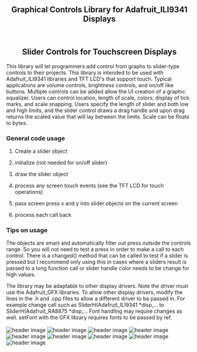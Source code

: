 <b><h2><center>Graphical Controls Library for Adafruit_ILI9341 Displays</h1></b>
  <br>
<b><h2><center>Slider Controls for Touchscreen Displays</center></h1></b>

This library will let programmers add control from graphs to slider-type controls to their projects. This library is intended to be used with Adafruit_ILI9341 libraries and TFT LCD's that support touch. Typical applications are volume controls, brightness controls, and on/off like buttons. Multiple controls can be added allow the UI creation of a graphic equalizer. Users can control location, length of scale, colors, display of tick marks, and scale snapping. Users specify the length of slider and both low and high limits, and the slider control draws a drag handle and upon drag returns the scaled value that will lay between the limits. Scale can be floats to bytes. 

<b><h3>General code usage</b></h3> 

1. Create a slider object

2. initialize (not needed for on/off slider)

3. draw the slider object

4. process any screen touch events (see the TFT LCD for touch operations)
5. pass screen press x and y into slider objects on the current screen
6. process each call back

<b><h3>Tips on usage</b></h3> 

The objects are smart and automatically filter out press outside the controls range. So you will not need to test a press in order to make a call to each control. There is a changed() method that can be called to test if a slider is pressed but I recommend only using this in cases where a sliders result is passed to a long function call or slider handle color needs to be change for high values.

The library may be adaptable to other display drivers. Note the driver must use the Adafruit_GFX libraries. To allow other display drivers, modify the lines in the .h and .cpp files to allow a different driver to be passed in. For example change call such as SliderH(Adafruit_ILI9341 *disp,... to SliderH(Adafruit_RA8875 *disp,...
Font handling may require changes as well. setFont with the GFX library requires fonts to be passed by ref.
<br>
<br>
![header image](https://raw.github.com/KrisKasprzak/Adafruit_ILI9341_controls/master/BarChartH.jpg)
![header image](https://raw.github.com/KrisKasprzak/Adafruit_ILI9341_controls/master/BarChartV.jpg)
![header image](https://raw.github.com/KrisKasprzak/Adafruit_ILI9341_controls/master/CGraph.jpg)
![header image](https://raw.github.com/KrisKasprzak/Adafruit_ILI9341_controls/master/Dial.jpg)
![header image](https://raw.github.com/KrisKasprzak/Adafruit_ILI9341_controls/master/Equalizer.jpg)
![header image](https://raw.github.com/KrisKasprzak/Adafruit_ILI9341_controls/master/ColorPicker.jpg)
![header image](https://raw.github.com/KrisKasprzak/Adafruit_ILI9341_controls/master/Button.jpg)
![header image](https://raw.github.com/KrisKasprzak/Adafruit_ILI9341_controls/master/Checkbox.jpg)
![header image](https://raw.github.com/KrisKasprzak/Adafruit_ILI9341_controls/master/OptionButton.jpg)



